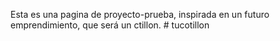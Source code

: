 Esta es una pagina de proyecto-prueba, inspirada en un futuro emprendimiento, que será un ctillon. # tucotillon
